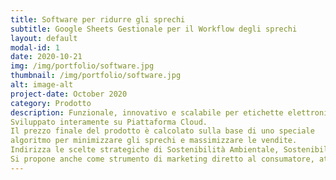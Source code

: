 ```yaml
---
title: Software per ridurre gli sprechi
subtitle: Google Sheets Gestionale per il Workflow degli sprechi
layout: default
modal-id: 1
date: 2020-10-21
img: /img/portfolio/software.jpg
thumbnail: /img/portfolio/software.jpg
alt: image-alt
project-date: October 2020
category: Prodotto
description: Funzionale, innovativo e scalabile per etichette elettroniche.
Sviluppato interamente su Piattaforma Cloud.
Il prezzo finale del prodotto è calcolato sulla base di uno speciale
algoritmo per minimizzare gli sprechi e massimizzare le vendite.
Indirizza le scelte strategiche di Sostenibilità Ambientale, Sostenibilità Sociale e Sostenibilità Economica.
Si propone anche come strumento di marketing diretto al consumatore, attraverso il quale comunicare in modo chiaro e immediato gli sforzi intrapresi a livello di Sostenibilità.
---
```

